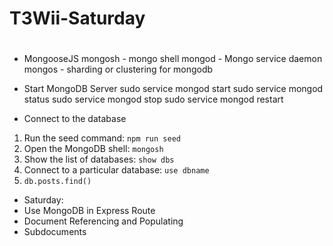 # T3Wii-Saturday
# 

- MongooseJS
mongosh - mongo shell
mongod - Mongo service daemon
mongos - sharding or clustering for mongodb

- Start MongoDB Server
sudo service mongod start
sudo service mongod status
sudo service mongod stop
sudo service mongod restart

- Connect to the database
1. Run the seed command: `npm run seed`
2. Open the MongoDB shell: `mongosh`
3. Show the list of databases: `show dbs`
4. Connect to a particular database: `use dbname`
5. `db.posts.find()`

- Saturday:
 - Use MongoDB in Express Route
 - Document Referencing and Populating
 - Subdocuments